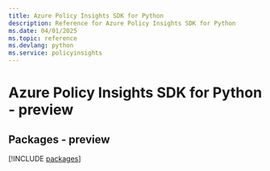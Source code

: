 ```yaml
---
title: Azure Policy Insights SDK for Python
description: Reference for Azure Policy Insights SDK for Python
ms.date: 04/01/2025
ms.topic: reference
ms.devlang: python
ms.service: policyinsights
---
```

# Azure Policy Insights SDK for Python - preview
## Packages - preview
[!INCLUDE [packages](policy-insights-index.md)]